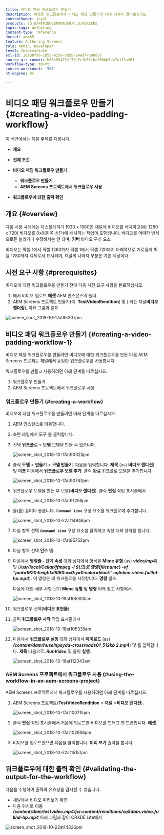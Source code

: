 ```yaml
---
title: 비디오 패딩 워크플로우 만들기
description: 에셋용 워크플로에서 비디오 패딩 만들기에 대해 자세히 알아보십시오.
contentOwner: jsyal
products: SG_EXPERIENCEMANAGER/6.5/SCREENS
topic-tags: authoring
content-type: reference
docset: aem65
feature: Authoring Screens
role: Admin, Developer
level: Intermediate
exl-id: 16180f96-2855-4250-9d55-24ed77a908b7
source-git-commit: b65e59473e175e7c1b31fba900bb7e47eff3a263
workflow-type: tm+mt
source-wordcount: '561'
ht-degree: 0%

---
```


# 비디오 패딩 워크플로우 만들기 {#creating-a-video-padding-workflow}

이 섹션에서는 다음 주제를 다룹니다.

* **개요**
* **전제 조건**
* **비디오 패딩 워크플로우 만들기**
   * **워크플로우 만들기**
   * **AEM Screens 프로젝트에서 워크플로우 사용**

* **워크플로우에 대한 출력 확인**

## 개요 {#overview}

다음 사용 사례에는 디스플레이가 1920 x 1080인 채널에 비디오를 배치하고(예: 1280 x 720) 비디오를 0x0(왼쪽 상단)에 배치하는 작업이 포함됩니다. 비디오를 어떠한 방식으로든 늘리거나 수정해서는 안 되며, **커버** 비디오 구성 요소

비디오는 픽셀 1에서 픽셀 1280까지 픽셀 1에서 픽셀 720까지 아래쪽으로 가로질러 픽셀 1280까지 객체로서 표시되며, 채널의 나머지 부분은 기본 색상이다.

## 사전 요구 사항 {#prerequisites}

비디오에 대한 워크플로우를 만들기 전에 다음 사전 요구 사항을 완료하십시오.

1. 에서 비디오 업로드 **에셋** AEM 인스턴스의 폴더
1. AEM Screens 프로젝트 만들기(예: **TestVideoRendition**) 및 ( 라는 채널&#x200B;**비디오 렌더링**), 아래 그림과 같이

![screen_shot_2018-10-17at85307pm](assets/screen_shot_2018-10-17at85307pm.png)

## 비디오 패딩 워크플로우 만들기 {#creating-a-video-padding-workflow-1}

비디오 패딩 워크플로우를 만들려면 비디오에 대한 워크플로우를 만든 다음 AEM Screens 프로젝트 채널에서 동일한 워크플로우를 사용합니다.

워크플로우를 만들고 사용하려면 아래 단계를 따르십시오.

1. 워크플로우 만들기
1. AEM Screens 프로젝트에서 워크플로우 사용

### 워크플로우 만들기 {#creating-a-workflow}

비디오에 대한 워크플로우를 만들려면 아래 단계를 따르십시오.

1. AEM 인스턴스로 이동합니다.
1. 측면 레일에서 도구 를 클릭합니다.
1. 선택 **워크플로** > **모델** 모델을 만들 수 있습니다.

   ![screen_shot_2018-10-17at90025pm](assets/screen_shot_2018-10-17at90025pm.png)

1. 클릭 **모델** > **만들기** > **모델 만들기**. 다음을 입력합니다. **제목** (as) **비디오 렌디션**) 및 **이름** 다음에서 **워크플로우 모델 추가**. 클릭 **완료** 워크플로 모델을 추가합니다.

   ![screen_shot_2018-10-17at90747pm](assets/screen_shot_2018-10-17at90747pm.png)

1. 워크플로우 모델을 만든 후 모델(**비디오 렌디션**), 클릭 **편집** 작업 표시줄에서

   ![screen_shot_2018-10-17at91256pm](assets/screen_shot_2018-10-17at91256pm.png)

1. 을(를) 끌어다 놓습니다. **`Command Line`** 구성 요소를 워크플로에 추가합니다.

   ![screen_shot_2018-10-22at14846pm](assets/screen_shot_2018-10-22at14846pm.png)

1. 다음 항목 선택 **`Command Line`** 구성 요소를 클릭하고 속성 대화 상자를 엽니다.

   ![screen_shot_2018-10-17at95752pm](assets/screen_shot_2018-10-17at95752pm.png)

1. 다음 항목 선택 **인수** 탭.
1. 다음에서 **명령줄 - 단계 속성** 대화 상자에서 형식을 **Mime 유형** (as) ***video/mp4***) 및 (***/usr/local/Cellar/ffmpeg -i $(으)로 명령{filename} -vf &quot;pad=1920:height=1080:x=0:y=0:color=black&quot; cq5dam.video.fullhd-hp.mp4***). 이 명령은 의 워크플로를 시작합니다. **명령** 필드.

   다음에 대한 세부 사항 보기 **Mime 유형** 및 **명령** 아래 참고 사항에서.

   ![screen_shot_2018-10-18at105300am](assets/screen_shot_2018-10-18at105300am.png)

1. 워크플로우 선택(**비디오 표현물**).
1. 클릭 **워크플로우 시작** 작업 표시줄에서

   ![screen_shot_2018-10-18at105335am](assets/screen_shot_2018-10-18at105335am.png)

1. 다음에서 **워크플로우 실행** 대화 상자에서 **페이로드** (as) ***/content/dam/huseinpeyda-crossroads01_512kb 2.mp4***) 및 를 입력합니다. **제목** 다음으로: ***RunVideo*** 및 클릭 **실행**.

   ![screen_shot_2018-10-18at112043am](assets/screen_shot_2018-10-18at112043am.png)

### AEM Screens 프로젝트에서 워크플로우 사용 {#using-the-workflow-in-an-aem-screens-project}

AEM Screens 프로젝트에서 워크플로우를 사용하려면 아래 단계를 따르십시오.

1. AEM Screens 프로젝트(**TestVideoRendition** > **채널** >**비디오 렌디션**).

   ![screen_shot_2018-10-17at100715pm](assets/screen_shot_2018-10-17at100715pm.png)

1. 클릭 **편집** 작업 표시줄에서 처음에 업로드한 비디오를 드래그 앤 드롭합니다. **에셋**.

   ![screen_shot_2018-10-17at102806pm](assets/screen_shot_2018-10-17at102806pm.png)

1. 비디오를 업로드했으면 다음을 클릭합니다. **미리 보기** 출력을 봅니다.

   ![screen_shot_2018-10-22at15151pm](assets/screen_shot_2018-10-22at15151pm.png)

## 워크플로우에 대한 출력 확인 {#validating-the-output-for-the-workflow}

다음을 수행하여 출력의 유효성을 검사할 수 있습니다.

* 채널에서 비디오 미리보기 확인
* 다음 위치로 이동 ***/content/dam/testvideo.mp4/jcr:content/renditions/cq5dam.video.fullhd-hp.mp4*** 아래 그림과 같이 CRXDE Lite에서

![screen_shot_2018-10-22at14326pm](assets/screen_shot_2018-10-22at14326pm.png)
